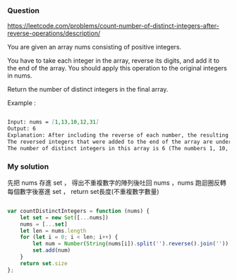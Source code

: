 ### Question

https://leetcode.com/problems/count-number-of-distinct-integers-after-reverse-operations/description/

You are given an array nums consisting of positive integers.

You have to take each integer in the array, reverse its digits, and add it to the end of the array. You should apply this operation to the original integers in nums.

Return the number of distinct integers in the final array.

Example :

```md

Input: nums = [1,13,10,12,31]
Output: 6
Explanation: After including the reverse of each number, the resulting array is [1,13,10,12,31,1,31,1,21,13].
The reversed integers that were added to the end of the array are underlined. Note that for the integer 10, after reversing it, it becomes 01 which is just 1.
The number of distinct integers in this array is 6 (The numbers 1, 10, 12, 13, 21, and 31).

```

### My solution

先把 nums 存進 set ， 得出不重複數字的陣列後吐回 nums ，nums 跑迴圈反轉每個數字後塞進 set ， return set長度(不重複數字數量)

```js

var countDistinctIntegers = function (nums) {
    let set = new Set([...nums])
    nums = [...set]
    let len = nums.length
    for (let i = 0; i < len; i++) {
        let num = Number(String(nums[i]).split('').reverse().join(''))
        set.add(num)
    }
    return set.size
};

```
